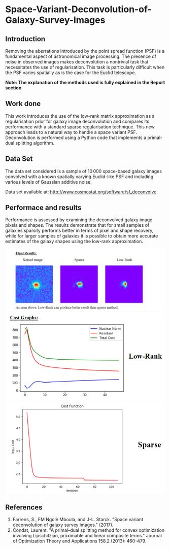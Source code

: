 # Space-Variant-Deconvolution-of-Galaxy-Survey-Images

## Introduction

Removing the aberrations introduced by the point spread function (PSF) is a fundamental aspect of astronomical image processing. The presence of noise in observed images makes deconvolution a nontrivial task that necessitates the use of regularisation. This task is particularly difficult when the PSF varies spatially as is the case for the Euclid telescope.

**Note: The explanation of the methods used is fully explained in the Report section** 

## Work done

This work introduces the use of the low-rank matrix approximation as a regularisation prior for galaxy image deconvolution and compares its performance with a standard sparse regularisation technique. This new approach leads to a natural way to handle a space variant PSF. Deconvolution is performed using a Python code that implements a primal-dual splitting algorithm. 

## Data Set

The data set considered is a sample of 10 000 space-based galaxy images convolved with a known spatially varying Euclid-like PSF and including various levels of Gaussian additive noise.

Data set available at: http://www.cosmostat.org/software/sf_deconvolve

## Performace and results

Performance is assessed by examining the deconvolved galaxy image pixels and shapes. The results demonstrate that for small samples of galaxies sparsity performs better in terms of pixel and shape recovery, while for larger samples of galaxies it is possible to obtain more accurate estimates of the galaxy shapes using the low-rank approximation.

![](Images/results.PNG)
![](Images/LRcost.PNG)
![](Images/sparsecost.PNG)



## References

1. Farrens, S., FM Ngolè Mboula, and J-L. Starck. "Space variant deconvolution of galaxy survey images." (2017).
2. Condat, Laurent. "A primal–dual splitting method for convex optimization involving Lipschitzian, proximable and linear composite terms." Journal of Optimization Theory and Applications 158.2 (2013): 460-479.

